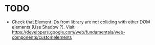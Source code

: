 # TODO

-  Check that Element IDs from library are not colliding with other DOM elements (Use Shadow ?).
   Visit https://developers.google.com/web/fundamentals/web-components/customelements
